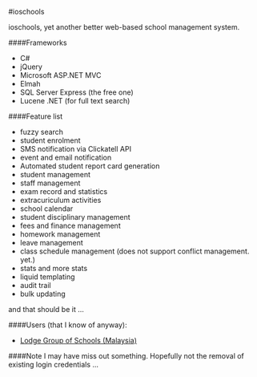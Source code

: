 #ioschools

ioschools, yet another better web-based school management system. 


####Frameworks 
- C#
- jQuery
- Microsoft ASP.NET MVC 
- Elmah
- SQL Server Express (the free one)
- Lucene .NET (for full text search)  



####Feature list
- fuzzy search
- student enrolment
- SMS notification via Clickatell API
- event and email notification
- Automated student report card generation
- student management
- staff management
- exam record and statistics
- extracuriculum activities
- school calendar
- student disciplinary management
- fees and finance management
- homework management
- leave management
- class schedule management (does not support conflict management. yet.)
- stats and more stats
- liquid templating
- audit trail
- bulk updating

and that should be it ...

####Users (that I know of anyway):
- [ Lodge Group of Schools (Malaysia)](https://www.lodgeschool.edu.my) 


####Note
I may have miss out something. Hopefully not the removal of existing login credentials ... 

